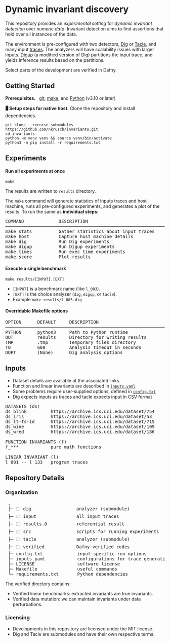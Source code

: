 # Dynamic invariant discovery

This repository provides an _experimental setting_ for _dynamic invariant detection_ over _numeric data_.
Invariant detection aims to find assertions that hold over all instances of the data.

The environment is pre-configured with two detectors, [Dig](https://github.com/dynaroars/dig/tree/dev) or [Tacle](https://github.com/ML-KULeuven/tacle), and many input [traces](#inputs).
The analyzers will have scalability issues with larger inputs. 
[Digup](../src/digup.py) (a modified version of Dig) partitions the input trace, and yields inference results based on the partitions.

Select parts of the development are verified in Dafny.


## Getting Started

**Prerequisites.** &nbsp;
[git](https://git-scm.com/downloads), [make](https://www.gnu.org/software/make/), and
[Python](https://www.python.org/downloads/) (v3.10 or later)

**🖥️ Setup steps for native host.** Clone the repository and install dependencies.

    git clone --recurse-submodules https://github.com/nkrusch/invariants.git 
    cd invariants
    python -m venv venv && source venv/bin/activate
    python3 -m pip install -r requirements.txt


## Experiments

#### Run all experiments at once

    make

The results are written to `results` directory.

The `make` command will generate statistics of inputs traces and host machine,
runs all pre-configured experiments, and generates a plot of the results.
To run the same as **individual steps**:

<pre>
COMMAND             DESCRIPTION     
────────────────────────────────────────────────────────────
make stats          Gather statistics about input traces
make host           Capture host machine details
make dig            Run Dig experiments
make digup          Run Digup experiments
make times          Run exec time experiments
make score          Plot results
</pre>

#### Execute a single benchmark

    make results/[INPUT].[EXT]

* `[INPUT]` is a benchmark name (like `l_003`).
* `[EXT]` is the choice analyzer (`dig`, `digup`, or `tacle`). 
* Example `make results/l_003.dig`

#### Overridable Makefile options

<pre>
OPTION      DEFAULT     DESCRIPTION     
────────────────────────────────────────────────────────────
PYTHON      python3     Path to Python runtime
OUT         results     Directory for writing results
TMP         .tmp        Temporary files directory 
TO          600         Analysis timeout in seconds
DOPT        (None)      Dig analysis options
</pre>

## Inputs

* Dataset details are available at the associated links.
* Function and linear invariants are described in [`inputs.yaml`](../inputs.yaml).
* Some problems require user-supplied options, defined in [`config.txt`](../config.txt)
* Dig expects inputs as traces and tacle expects input in CSV format

<pre>
DATASETS (ds)                                                              
ds_blink         https://archive.ics.uci.edu/dataset/754
ds_iris          https://archive.ics.uci.edu/dataset/53
ds_lt-fs-id      https://archive.ics.uci.edu/dataset/715
ds_wine          https://archive.ics.uci.edu/dataset/109
ds_wred          https://archive.ics.uci.edu/dataset/186

FUNCTION INVARIANTS (f)   
f_***            pure math functions 

LINEAR INVARIANT (l)
l_001 -- l_133   program traces
</pre>


## Repository Details

### Organization

<pre>
 .
 ├─ 🗀 dig                 analyzer (submodule)
 ├─ 🗀 input               all input traces 
 ├─ 🗀 results.0           referential result
 ├─ 🗀 src                 scripts for running experiments
 ├─ 🗀 tacle               analyzer (submodule) 
 ├─ 🗀 verified            Dafny-verified codes
 ├─ config.txt             input-specific run options
 ├─ inputs.yaml            configurations for trace generation
 ├─ LICENSE                software license
 ├─ Makefile               useful commands
 └─ requirements.txt       Python dependencies
</pre>

The verified directory contains:
* Verified linear benchmarks: extracted invariants are true invariants.
* Verified data mutation: we can maintain invariants under data perturbations.

### Licensing

* Developments in this repository are licensed under the MIT license.
* Dig and Tacle are submodules and have their own respective terms.